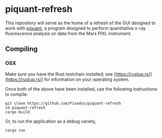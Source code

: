 # piquant-refresh

This repository will serve as the home of a refresh of the GUI designed to work with [piquant](https://github.com/pixlise/piquant), a program designed to perform quantitative x-ray fluorescence analysis on data from the Mars PIXL instrument. 

## Compiling

### OSX

Make sure you have the Rust toolchain installed; see [https://rustup.rs/](https://rustup.rs/) for information on your operating system. 

Once both of the above have been installed, use the following instructions to compile:

```
git clone https://github.com/Pixadus/piquant-refresh
cd piquant-refresh
cargo build
```

Or, to run the application as a debug variety,
```
cargo run
```